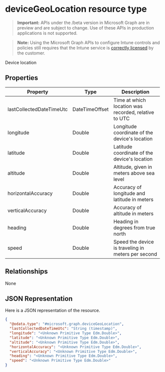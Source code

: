 ﻿# deviceGeoLocation resource type

> **Important:** APIs under the /beta version in Microsoft Graph are in preview and are subject to change. Use of these APIs in production applications is not supported.

> **Note:** Using the Microsoft Graph APIs to configure Intune controls and policies still requires that the Intune service is [correctly licensed](https://go.microsoft.com/fwlink/?linkid=839381) by the customer.

Device location
## Properties
|Property|Type|Description|
|---|---|---|
|lastCollectedDateTimeUtc|DateTimeOffset|Time at which location was recorded, relative to UTC|
|longitude|Double|Longitude coordinate of the device's location|
|latitude|Double|Latitude coordinate of the device's location|
|altitude|Double|Altitude, given in meters above sea level|
|horizontalAccuracy|Double|Accuracy of longitude and latitude in meters|
|verticalAccuracy|Double|Accuracy of altitude in meters|
|heading|Double|Heading in degrees from true north|
|speed|Double|Speed the device is traveling in meters per second|

## Relationships
None
## JSON Representation
Here is a JSON representation of the resource.
<!-- {
  "blockType": "resource",
  "keyProperty": "id",
  "@odata.type": "microsoft.graph.deviceGeoLocation"
}
-->
```json
{
  "@odata.type": "#microsoft.graph.deviceGeoLocation",
  "lastCollectedDateTimeUtc": "String (timestamp)",
  "longitude": "<Unknown Primitive Type Edm.Double>",
  "latitude": "<Unknown Primitive Type Edm.Double>",
  "altitude": "<Unknown Primitive Type Edm.Double>",
  "horizontalAccuracy": "<Unknown Primitive Type Edm.Double>",
  "verticalAccuracy": "<Unknown Primitive Type Edm.Double>",
  "heading": "<Unknown Primitive Type Edm.Double>",
  "speed": "<Unknown Primitive Type Edm.Double>"
}
```



